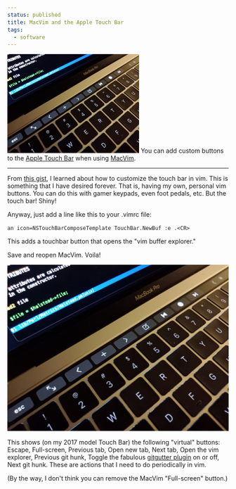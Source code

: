 ```yaml
---                                                                                                                                                                          
status: published
title: MacVim and the Apple Touch Bar
tags:
  - software
---
```


![touchbar-buttons](touchbar-buttons-01-sm.jpg)
You can add custom buttons to the [Apple Touch Bar](https://support.apple.com/guide/mac-help/touch-bar-mchlbfd5b039/mac) when using [MacVim](https://github.com/macvim-dev/macvim#readme).

---

From [this gist](https://gist.github.com/0x4a616e/31f58e02ffd5d49bb0865c3dce0b5a08), I learned about how to customize the touch bar in vim.  This is something that I have desired forever.  That is, having my own, personal vim buttons.  You can do this with gamer keypads, even foot pedals, etc.  But the touch bar! Shiny!

Anyway, just add a line like this to your .vimrc file:

    an icon=NSTouchBarComposeTemplate TouchBar.NewBuf :e .<CR>

This adds a touchbar button that opens the "vim buffer explorer."

Save and reopen MacVim. Voila!

![touchbar-buttons](touchbar-buttons-01.jpg)

This shows (on my 2017 model Touch Bar) the following "virtual" buttons: Escape, Full-screen, Previous tab, Open new tab, Next tab, Open the vim explorer, Previous git hunk, Toggle the fabulous [gitgutter plugin](https://github.com/airblade/vim-gitgutter#readme) on or off, Next git hunk.  These are actions that I need to do periodically in vim.

(By the way, I don't think you can remove the MacVim "Full-screen" button.)
